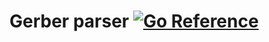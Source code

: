 # Gerber parser [![Go Reference](https://pkg.go.dev/badge/github.com/fumin/gerber.svg)](https://pkg.go.dev/github.com/fumin/gerber)

